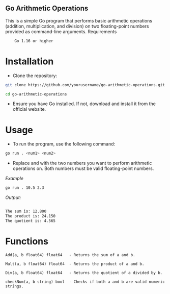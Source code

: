 
## Go Arithmetic Operations

This is a simple Go program that performs basic arithmetic operations (addition, multiplication, and division) on two floating-point numbers provided as command-line arguments.
Requirements

```bash
    Go 1.16 or higher
```

# Installation

   - Clone the repository:

```bash
git clone https://github.com/yourusername/go-arithmetic-operations.git

cd go-arithmetic-operations
```

   - Ensure you have Go installed. If not, download and install it from the official website.

# Usage

- To run the program, use the following command:

```bash
go run . <num1> <num2>
```

- Replace <num1> and <num2> with the two numbers you want to perform arithmetic operations on. Both numbers must be valid floating-point numbers.

_Example_

```bash
go run . 10.5 2.3
```

_Output:_

```bash

The sum is: 12.800
The product is: 24.150
The quotient is: 4.565

```

# Functions

    Add(a, b float64) float64   - Returns the sum of a and b.

    Mult(a, b float64) float64  - Returns the product of a and b.

    Div(a, b float64) float64   - Returns the quotient of a divided by b.

    checkNum(a, b string) bool  - Checks if both a and b are valid numeric strings.